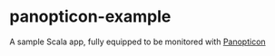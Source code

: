 # panopticon-example
A sample Scala app, fully equipped to be monitored with [Panopticon](https://github.com/ScalaConsultants/panopticon-tui)
